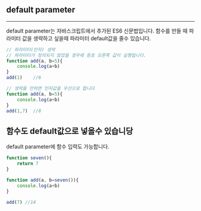 ## default parameter

---

default parameter는 자바스크립트에서 추가된 ES6 신문법입니다. 함수를 만들 때 파라미터 값을 생략하고 싶을때 파라미터 default값을 줄수 있습니다.

```js
// 파라미터(인자) 생략
// 파라미터가 정의되지 않았을 경우에 등호 오른쪽 값이 실행됩니다.
function add(a, b=5){
    console.log(a+b)
}
add(1)    //6

// 생략을 안하면 인자값을 우선으로 합니다
function add(a, b=5){
    console.log(a+b)
}
add(1,7)  //8
```

## 함수도 default값으로 넣을수 있습니당

default parameter에 함수 입력도 가능합니다.

```js
function seven(){
    return 7
}

function add(a, b=seven()){
    console.log(a+b)
}

add(7) //14
```